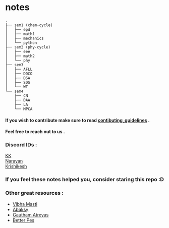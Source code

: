 # notes 
```
.
├── sem1 (chem-cycle)
│   ├── epd
│   ├── math1
│   ├── mechanics
│   └── python
├── sem2 (phy-cycle)
│   ├── eee
│   ├── math2
│   └── phy
├── sem3
│   ├── AFLL
│   ├── DDCO
│   ├── DSA
│   ├── SDS
│   └── WT
└── sem4
    ├── CN
    ├── DAA
    ├── LA
    └── MPCA

```

#### If you wish to contribute make sure to read [contibuting_guidelines](./CONTRIBUTING.md) .
#### Feel free to reach out to us .

### Discord IDs :
[KK](https://discord.com/users/404878527570247682/) <br>
[Narayan](https://discord.com/users/717981427152584784/) <br>
[Krishikesh](https://discord.com/users/7687401632106938410) <br>

### If you feel these notes helped you, consider staring this repo :D

### Other great resources :
- [Vibha Masti](https://vibhamasti.github.io/notes.html)
- [Abaksy](https://github.com/abaksy/pesu-cse-notes) 
- [Gautham Atreyas](https://github.com/Shogunkayo/PES_Notes)
- [Better Pes](https://better-pes.vercel.app/content)